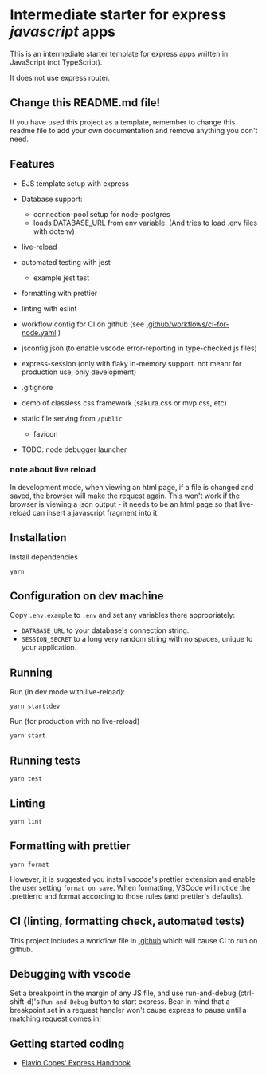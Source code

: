 # Intermediate starter for express _javascript_ apps

This is an intermediate starter template for express apps written in JavaScript (not TypeScript).

It does not use express router.

## Change this README.md file!

If you have used this project as a template, remember to change this readme file to add your own documentation and remove anything you don't need.

## Features

-   EJS template setup with express
-   Database support:

    -   connection-pool setup for node-postgres
    -   loads DATABASE_URL from env variable. (And tries to load .env files with dotenv)

-   live-reload
-   automated testing with jest
    -   example jest test
-   formatting with prettier
-   linting with eslint
-   workflow config for CI on github (see [.github/workflows/ci-for-node.yaml](.github/workflows/ci-for-node.yaml) )
-   jsconfig.json (to enable vscode error-reporting in type-checked js files)
-   express-session (only with flaky in-memory support. not meant for production use, only development)
-   .gitignore
-   demo of classless css framework (sakura.css or mvp.css, etc)
-   static file serving from `/public`
    -   favicon
-   TODO: node debugger launcher

### note about live reload

In development mode, when viewing an html page, if a file is changed and saved, the browser will make the request again. This won't work if the browser is viewing a json output - it needs to be an html page so that live-reload can insert a javascript fragment into it.

## Installation

Install dependencies

`yarn`

## Configuration on dev machine

Copy `.env.example` to `.env` and set any variables there appropriately:

-   `DATABASE_URL` to your database's connection string.
-   `SESSION_SECRET` to a long very random string with no spaces, unique to your application.

## Running

Run (in dev mode with live-reload):

`yarn start:dev`

Run (for production with no live-reload)

`yarn start`

## Running tests

`yarn test`

## Linting

`yarn lint`

## Formatting with prettier

`yarn format`

However, it is suggested you install vscode's prettier extension and enable the user setting `format on save`. When formatting, VSCode will notice the .prettierrc and format according to those rules (and prettier's defaults).

## CI (linting, formatting check, automated tests)

This project includes a workflow file in [.github](.github) which will cause CI to run on github.

## Debugging with vscode

Set a breakpoint in the margin of any JS file, and use run-and-debug (ctrl-shift-d)'s `Run and Debug` button to start express. Bear in mind that a breakpoint set in a request handler won't cause express to pause until a matching request comes in!

## Getting started coding

-   [Flavio Copes' Express Handbook](https://www.freecodecamp.org/news/the-express-handbook/)
